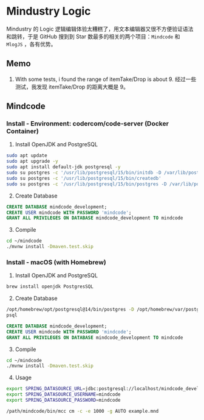 # Mindustry Logic

Mindustry 的 Logic 逻辑编辑体验太糟糕了，用文本编辑器又很不方便验证语法和跳转，于是 GitHub 搜到到 Star 数最多的相关的两个项目：`Mindcode` 和 `MlogJS` ，各有优势。

## Memo
1. With some tests, i found the range of itemTake/Drop is about 9.
经过一些测试，我发现 itemTake/Drop 的距离大概是 9。

## Mindcode

### Install - Environment: codercom/code-server (Docker Container)

1. Install OpenJDK and PostgreSQL
```bash
sudo apt update
sudo apt upgrade -y
sudo apt install default-jdk postgresql -y
sudo su postgres -c '/usr/lib/postgresql/15/bin/initdb -D /var/lib/postgresql/15/main --auth-local peer --auth-host scram-sha-256 --no-instructions'
sudo su postgres -c '/usr/lib/postgresql/15/bin/createdb'
sudo su postgres -c '/usr/lib/postgresql/15/bin/postgres -D /var/lib/postgresql/15/main'
```

2. Create Database
```sql
CREATE DATABASE mindcode_development;
CREATE USER mindcode WITH PASSWORD 'mindcode';
GRANT ALL PRIVILEGES ON DATABASE mindcode_development TO mindcode
```

3. Compile
```bash
cd ~/mindcode
./mvnw install -Dmaven.test.skip
```

### Install - macOS (with Homebrew)
1. Install OpenJDK and PostgreSQL
```bash
brew install openjdk PostgresSQL
```

2. Create Database
```bash
/opt/homebrew/opt/postgresql@14/bin/postgres -D /opt/homebrew/var/postgresql@14
psql
```

```sql
CREATE DATABASE mindcode_development;
CREATE USER mindcode WITH PASSWORD 'mindcode';
GRANT ALL PRIVILEGES ON DATABASE mindcode_development TO mindcode
```

3. Compile
```bash
cd ~/mindcode
./mvnw install -Dmaven.test.skip
```

4. Usage
```bash
export SPRING_DATASOURCE_URL=jdbc:postgresql://localhost/mindcode_development
export SPRING_DATASOURCE_USERNAME=mindcode
export SPRING_DATASOURCE_PASSWORD=mindcode

/path/mindcode/bin/mcc cm -c -e 1000 -g AUTO example.mnd
```
